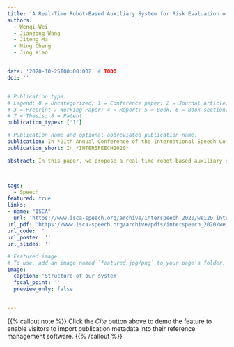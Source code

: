 ```yaml
---
title: 'A Real-Time Robot-Based Auxiliary System for Risk Evaluation of COVID-19 Infection'
authors:
  - Wenqi Wei
  - Jianzong Wang
  - Jiteng Ma
  - Ning Cheng
  - Jing Xiao


date: '2020-10-25T00:00:00Z' # TODO
doi: ''


# Publication type.
# Legend: 0 = Uncategorized; 1 = Conference paper; 2 = Journal article;
# 3 = Preprint / Working Paper; 4 = Report; 5 = Book; 6 = Book section;
# 7 = Thesis; 8 = Patent
publication_types: ['1']

# Publication name and optional abbreviated publication name.
publication: In *21th Annual Conference of the International Speech Communication Association*
publication_short: In *INTERSPEECH2020*

abstract: In this paper, we propose a real-time robot-based auxiliary system for risk evaluation of COVID-19 infection. It combines real-time speech recognition, temperature measurement, keyword detection, cough detection and other functions in order to convert live audio into actionable structured data to achieve the COVID-19 infection risk assessment function. In order to better evaluate the COVID-19 infection, we propose an end-to-end method for cough detection and classification for our proposed system. It is based on real conversation data from human-robot, which processes speech signals to detect cough and classifies it if detected. The structure of our model are maintained concise to be implemented for real-time applications. And we further embed this entire auxiliary diagnostic system in the robot and it is placed in the communities, hospitals and supermarkets to support COVID-19 testing. The system can be further leveraged within a business rules engine, thus serving as a foundation for real-time supervision and assistance applications. Our model utilizes a pretrained, robust training environment that allows for efficient creation and customization of customer-specific health states.



tags:
  - Speech
featured: true
links:
- name: "ISCA"
  url: 'https://www.isca-speech.org/archive/interspeech_2020/wei20_interspeech.html'
url_pdf: 'https://www.isca-speech.org/archive/pdfs/interspeech_2020/wei20_interspeech.pdf'
url_code: ''
url_poster: ''
url_slides: ''

# Featured image
# To use, add an image named `featured.jpg/png` to your page's folder.
image:
  caption: 'Structure of our system'
  focal_point: ''
  preview_only: false


---
```


{{% callout note %}}
Click the _Cite_ button above to demo the feature to enable visitors to import publication metadata into their reference management software.
{{% /callout %}}

